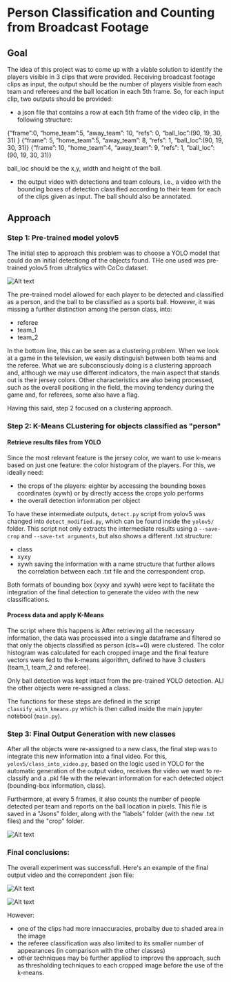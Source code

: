 # Person Classification and Counting from Broadcast Footage

##  Goal
The idea of this project was to come up with a viable solution to identify the players visible in 3 clips that were provided. Receiving broadcast footage clips as input, the output should be the number of players visible from each team and referees and the ball location in each 5th frame. 
So, for each input clip, two outputs should be provided:

- a json file that contains a row at each 5th frame of the video clip, in the following structure:

{“frame”:0, “home_team”:5, “away_team”: 10, “refs”: 0, “ball_loc”:(90, 19, 30, 31) }
{“frame”: 5, “home_team”:5, “away_team”: 8, “refs”: 1, “ball_loc”:(90, 19, 30, 31)}
{“frame”: 10, “home_team”:4, “away_team”: 9, “refs”: 1, “ball_loc”:(90, 19, 30, 31)}

ball_loc should be the x,y, width and height of the ball.

- the output video with detections and team colours, i.e., a video with the bounding boxes of detection classified according to their team for each of the clips given as input. The ball should also be annotated.


## Approach 
### Step 1: Pre-trained model yolov5
The initial step to approach this problem was to choose a YOLO model that could do an initial detectiong of the objects found.
THe one used was pre-trained yolov5 from ultralytics with CoCo dataset. 

![Alt text](../media/yolov5_initial_detection.png?raw=true)

The pre-trained model allowed for each player to be detected and classified as a person, and the ball to be classified as a sports ball. 
However, it was missing a further distinction among the person class, into:
- referee
- team_1
- team_2

In the bottom line, this can be seen as a clustering problem. When we look at a game in the television, we easily distinguish between both teams and the referee. What we are subconsciously doing is a clustering approach and, although we may use different indicators, the main aspect that stands out is their jersey colors. Other characteristics are also being processed, such as the overall positiong in the field, the moving tendency during the game and, for referees, some also have a flag. 

Having this said, step 2 focused on a clustering approach. 

### Step 2: K-Means CLustering for objects classified as "person"

#### Retrieve results files from YOLO
Since the most relevant feature is the jersey color, we want to use k-means based on just one feature: the color histogram of the players.
For this, we ideally need:
- the crops of the players: eighter by accessing the bounding boxes coordinates (xywh) or by directly access the crops yolo performs
- the overall detection information per object 

To have these intermediate outputs, `detect.py` script from yolov5 was changed into `detect_modified.py`, which can be found inside the `yolov5/`  folder.
This script not only extracts the intermediate results using a `--save-crop` and `--save-txt arguments`, but also shows a different .txt structure:
- class
- xyxy
- xywh
saving the information with a name structure that further allows the correlation between each .txt file and the correspondent crop. 

Both formats of bounding box (xyxy and xywh) were kept to facilitate the integration of the final detection to generate the video with the new classifications. 

#### Process data and apply K-Means
The script where this happens is 
After retrieving all the necessary information, the data was processed into  a single dataframe and filtered so that only the objects classified as person (cls==0) were clustered. 
The color histogram was calculated for each cropped image and the final feature vectors were fed to the k-means algorithm, defined to have 3 clusters (team_1, team_2 and referee).

Only ball detection was kept intact from the pre-trained YOLO detection. ALl the other objects were re-assigned a class.  

The functions for these steps are defined in the script `classify_with_kmeans.py` which is then called inside the main jupyter notebool (`main.py`).

### Step 3: Final Output Generation with new classes 
After all the objects were re-assigned to a new class, the final step was to integrate this new information into a final video. For this, `yolov5/class_into_video.py`, based on the logic used in YOLO for the automatic generation of the output video, receives the video we want to re-classify and a .pkl file with the relevant information for each detected object (bounding-box information, class).

Furthermore, at every 5 frames, it also counts the number of people detected per team and reports on the ball location in pixels. This file is saved in a "Jsons" folder, along with the "labels" folder (with the new .txt files) and the "crop" folder.

![Alt text](../media/final_folder_structure.png?raw=true)


### Final conclusions:
The overall experiment was successfull. Here's an example of the final output video and the correpondent .json file:

![Alt text](../media/final_output_video.png?raw=true)


![Alt text](../media/final_output_json.png?raw=true)

However:
- one of the clips had more innaccuracies, probalby due to shaded area in the image 
- the referee classification was also limited to its smaller number of appearances (in comparison with the other classes)
- other techniques may be further applied to improve the approach, such as thresholding techniques to each cropped image before the use of the k-means. 
